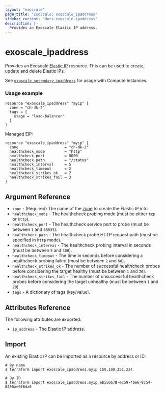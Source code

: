 ```yaml
---
layout: "exoscale"
page_title: "Exoscale: exoscale_ipaddress"
sidebar_current: "docs-exoscale-ipaddress"
description: |-
  Provides an Exoscale Elastic IP address.
---
```


# exoscale\_ipaddress

Provides an Exoscale [Elastic IP][eip] resource. This can be used to create, update and delete Elastic IPs.

See [`exoscale_secondary_ipaddress`][secip] for usage with Compute instances.

[eip]: https://community.exoscale.com/documentation/compute/eip/
[secip]: secondary_ipaddress.html

### Usage example

```hcl
resource "exoscale_ipaddress" "myip" {
  zone = "ch-dk-2"
  tags = {
    usage = "load-balancer"
  }
}
```

Managed EIP:

```hcl
resource "exoscale_ipaddress" "myip" {
  zone                     = "ch-dk-2"
  healthcheck_mode         = "http"
  healthcheck_port         = 8000
  healthcheck_path         = "/status"
  healthcheck_interval     = 5
  healthcheck_timeout      = 2
  healthcheck_strikes_ok   = 2
  healthcheck_strikes_fail = 3
}
```

## Argument Reference

* `zone` - (Required) The name of the [zone][zone] to create the Elastic IP into.
* `healthcheck_mode` - The healthcheck probing mode (must be either `tcp` or `http`).
* `healthcheck_port` - The healthcheck service port to probe (must be between `1` and `65535`).
* `healthcheck_path` - The healthcheck probe HTTP request path (must be specified in `http` mode).
* `healthcheck_interval` - The healthcheck probing interval in seconds (must be between `5` and `300`).
* `healthcheck_timeout` - The time in seconds before considering a healthcheck probing failed (must be between `2` and `60`).
* `healthcheck_strikes_ok` - The number of successful healthcheck probes before considering the target healthy (must be between `1` and `20`).
* `healthcheck_strikes_fail` - The number of unsuccessful healthcheck probes before considering the target unhealthy (must be between `1` and `20`).
* `tags` - A dictionary of tags (key/value).

[zone]: https://www.exoscale.com/datacenters/

## Attributes Reference

The following attributes are exported:

* `ip_address` - The Elastic IP address.

## Import

An existing Elastic IP can be imported as a resource by address or ID:

```console
# By name
$ terraform import exoscale_ipaddress.myip 159.100.251.224

# By ID
$ terraform import exoscale_ipaddress.myip eb556678-ec59-4be6-8c54-0406ae0f6da6
```
